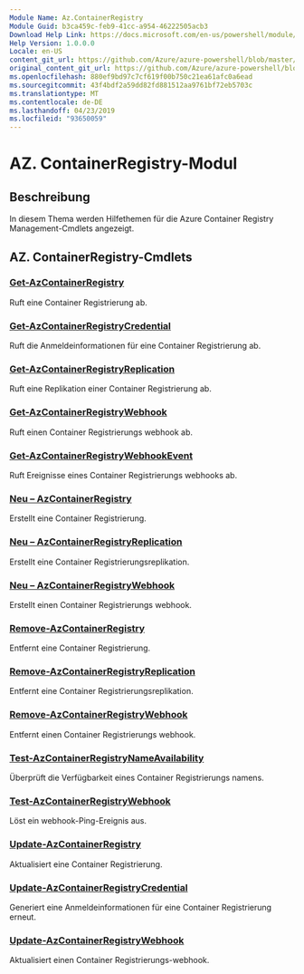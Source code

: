 ```yaml
---
Module Name: Az.ContainerRegistry
Module Guid: b3ca459c-feb9-41cc-a954-46222505acb3
Download Help Link: https://docs.microsoft.com/en-us/powershell/module/az.containerregistry
Help Version: 1.0.0.0
Locale: en-US
content_git_url: https://github.com/Azure/azure-powershell/blob/master/src/ContainerRegistry/ContainerRegistry/help/Az.ContainerRegistry.md
original_content_git_url: https://github.com/Azure/azure-powershell/blob/master/src/ContainerRegistry/ContainerRegistry/help/Az.ContainerRegistry.md
ms.openlocfilehash: 880ef9bd97c7cf619f00b750c21ea61afc0a6ead
ms.sourcegitcommit: 43f4bdf2a59dd82fd881512aa9761bf72eb5703c
ms.translationtype: MT
ms.contentlocale: de-DE
ms.lasthandoff: 04/23/2019
ms.locfileid: "93650059"
---
```

# AZ. ContainerRegistry-Modul
## Beschreibung
In diesem Thema werden Hilfethemen für die Azure Container Registry Management-Cmdlets angezeigt.

## AZ. ContainerRegistry-Cmdlets
### [Get-AzContainerRegistry](Get-AzContainerRegistry.md)
Ruft eine Container Registrierung ab.

### [Get-AzContainerRegistryCredential](Get-AzContainerRegistryCredential.md)
Ruft die Anmeldeinformationen für eine Container Registrierung ab.

### [Get-AzContainerRegistryReplication](Get-AzContainerRegistryReplication.md)
Ruft eine Replikation einer Container Registrierung ab.

### [Get-AzContainerRegistryWebhook](Get-AzContainerRegistryWebhook.md)
Ruft einen Container Registrierungs webhook ab.

### [Get-AzContainerRegistryWebhookEvent](Get-AzContainerRegistryWebhookEvent.md)
Ruft Ereignisse eines Container Registrierungs webhooks ab.

### [Neu – AzContainerRegistry](New-AzContainerRegistry.md)
Erstellt eine Container Registrierung.

### [Neu – AzContainerRegistryReplication](New-AzContainerRegistryReplication.md)
Erstellt eine Container Registrierungsreplikation.

### [Neu – AzContainerRegistryWebhook](New-AzContainerRegistryWebhook.md)
Erstellt einen Container Registrierungs webhook.

### [Remove-AzContainerRegistry](Remove-AzContainerRegistry.md)
Entfernt eine Container Registrierung.

### [Remove-AzContainerRegistryReplication](Remove-AzContainerRegistryReplication.md)
Entfernt eine Container Registrierungsreplikation.

### [Remove-AzContainerRegistryWebhook](Remove-AzContainerRegistryWebhook.md)
Entfernt einen Container Registrierungs webhook.

### [Test-AzContainerRegistryNameAvailability](Test-AzContainerRegistryNameAvailability.md)
Überprüft die Verfügbarkeit eines Container Registrierungs namens.

### [Test-AzContainerRegistryWebhook](Test-AzContainerRegistryWebhook.md)
Löst ein webhook-Ping-Ereignis aus.

### [Update-AzContainerRegistry](Update-AzContainerRegistry.md)
Aktualisiert eine Container Registrierung.

### [Update-AzContainerRegistryCredential](Update-AzContainerRegistryCredential.md)
Generiert eine Anmeldeinformationen für eine Container Registrierung erneut.

### [Update-AzContainerRegistryWebhook](Update-AzContainerRegistryWebhook.md)
Aktualisiert einen Container Registrierungs-webhook.

